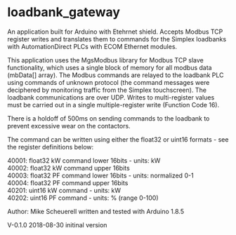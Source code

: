# loadbank_gateway
An application built for Arduino with Etehrnet shield.   Accepts Modbus TCP register writes and translates them to commands for the Simplex loadbanks with AutomationDirect PLCs with ECOM Ethernet modules.

This application uses the MgsModbus library for Modbus TCP slave functionality, which uses a single block of memory for all modbus data (mbData[] array).  The Modbus commands are relayed to the loadbank PLC using commands of unknown protocol (the command messages were deciphered by monitoring traffic from the Simplex touchscreen).  The loadbank communications are over UDP.  Writes to multi-register values must be carried out in a single multiple-register write (Function Code 16).

There is a holdoff of 500ms on sending commands to the loadbank to prevent excessive wear on the contactors.

The command can be written using either the float32 or uint16 formats - see the register definitions below:

40001:  float32 kW command lower 16bits - units: kW               \
40002:  float32 kW command upper 16bits                           \
40003:  float32 PF command lower 16bits - units: normalized 0-1   \
40004:  float32 PF command upper 16bits                           \
40201:  uint16  kW command - units: kW                            \
40202:  uint16  PF command - units: % (range 0-100)               
    
Author:  Mike Scheuerell
written and tested with Arduino 1.8.5
  
V-0.1.0 2018-08-30
initinal version
